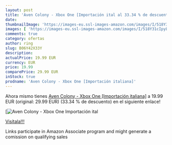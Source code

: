 ```yaml
---
layout: post
title: 'Aven Colony - Xbox One [Importación ital al 33.34 % de descuento'
date: 
thumbnailImage: 'https://images-eu.ssl-images-amazon.com/images/I/518Y31cIpyL._SL200_.jpg'
images: [ 'https://images-eu.ssl-images-amazon.com/images/I/518Y31cIpyL._SL200_.jpg' ]
comments: true
category: ofertas
author: ring
slug: B06Y42X33Y
description:
actualPrice: 19.99 EUR
currency: EUR
price: 19.99
comparePrice: 29.99 EUR
inStock: true
prodname: 'Aven Colony - Xbox One [Importación italiana]'
---
```


Ahora mismo tienes [Aven Colony - Xbox One [Importación italiana]](https://www.amazon.es/dp/B06Y42X33Y/?tag=tolees-21) a 19.99 EUR (original: 29.99 EUR) (33.34 %  de descuento) en el siguiente enlace!

[![Aven Colony - Xbox One [Importación ital](https://images-eu.ssl-images-amazon.com/images/I/518Y31cIpyL._SL200_.jpg)](https://www.amazon.es/dp/B06Y42X33Y/?tag=tolees-21)

[Visítala!!!](https://www.amazon.es/dp/B06Y42X33Y/?tag=tolees-21)

Links participate in Amazon Associate program and might generate a comission on qualifying sales
